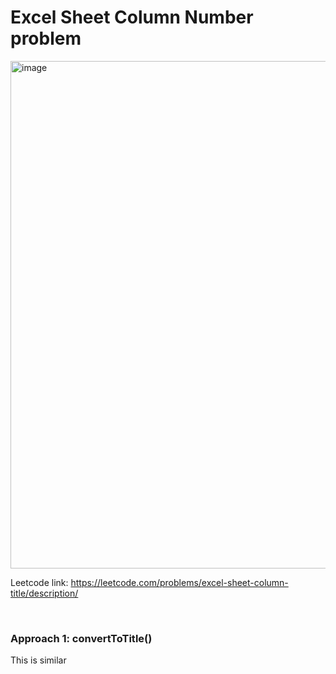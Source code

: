 # Excel Sheet Column Number problem
<img width="812" alt="image" src="https://user-images.githubusercontent.com/25105806/220211524-ecfc44b5-10dc-4693-90fe-5eaa462f9f62.png">

Leetcode link: https://leetcode.com/problems/excel-sheet-column-title/description/
 
<br />
 
### Approach 1: convertToTitle()

This is similar 
